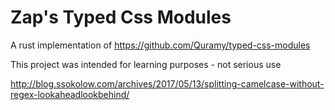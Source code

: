 # Zap's Typed Css Modules

A rust implementation of https://github.com/Quramy/typed-css-modules

This project was intended for learning purposes - not serious use

http://blog.ssokolow.com/archives/2017/05/13/splitting-camelcase-without-regex-lookaheadlookbehind/
